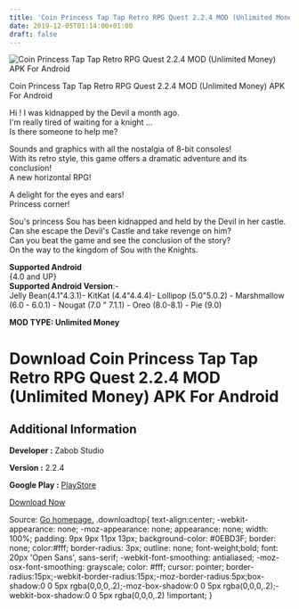 ```yaml
---
title: 'Coin Princess Tap Tap Retro RPG Quest 2.2.4 MOD (Unlimited Money) APK For Android'
date: 2019-12-05T01:14:00+01:00
draft: false
---
```


![Coin Princess Tap Tap Retro RPG Quest 2.2.4 MOD (Unlimited Money) APK For Android](https://i2.wp.com/apkhome.net/wp-content/uploads/2019/12/Coin-Princess-Tap-Tap-Retro-RPG-Quest.png "Coin Princess Tap Tap Retro RPG Quest 2.2.4 MOD (Unlimited Money) APK For Android")

  

Coin Princess Tap Tap Retro RPG Quest 2.2.4 MOD (Unlimited Money) APK For Android

Hi ! I was kidnapped by the Devil a month ago.  
I'm really tired of waiting for a knight ...  
Is there someone to help me?

Sounds and graphics with all the nostalgia of 8-bit consoles!  
With its retro style, this game offers a dramatic adventure and its conclusion!  
A new horizontal RPG!

A delight for the eyes and ears!  
Princess corner!

Sou's princess Sou has been kidnapped and held by the Devil in her castle.  
Can she escape the Devil's Castle and take revenge on him?  
Can you beat the game and see the conclusion of the story?  
On the way to the kingdom of Sou with the Knights.

**Supported Android**  
{4.0 and UP}  
**Supported Android Version**:-  
Jelly Bean(4.1"4.3.1)- KitKat (4.4"4.4.4)- Lollipop (5.0"5.0.2) - Marshmallow (6.0 - 6.0.1) - Nougat (7.0 " 7.1.1) - Oreo (8.0-8.1) - Pie (9.0)

**MOD TYPE: Unlimited Money**

Download Coin Princess Tap Tap Retro RPG Quest 2.2.4 MOD (Unlimited Money) APK For Android
==========================================================================================

Additional Information
----------------------

**Developer :** Zabob Studio

**Version :** 2.2.4

**Google Play :** [PlayStore](https://play.google.com/store/apps/details?id=com.norizabob.coinprincess)

  

[Download Now](https://store4app.co/post/coin-princess-tap-tap-retro-rpg-quest-2-2-4-mod-unlimited-money-apk-for-android_1575472773)

  
Source: [Go homepage.](https://store4app.co/post/coin-princess-tap-tap-retro-rpg-quest-2-2-4-mod-unlimited-money-apk-for-android_1575472773) .downloadtop{ text-align:center; -webkit-appearance: none; -moz-appearance: none; appearance: none; width: 100%; padding: 9px 9px 11px 13px; background-color: #0EBD3F; border: none; color:#fff; border-radius: 3px; outline: none; font-weight;bold; font: 20px 'Open Sans', sans-serif; -webkit-font-smoothing: antialiased; -moz-osx-font-smoothing: grayscale; color: #fff; cursor: pointer; border-radius:15px;-webkit-border-radius:15px;-moz-border-radius:5px;box-shadow:0 0 5px rgba(0,0,0,.2);-moz-box-shadow:0 0 5px rgba(0,0,0,.2);-webkit-box-shadow:0 0 5px rgba(0,0,0,.2) !important; }